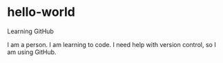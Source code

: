 # hello-world
Learning GitHub

I am a person. I am learning to code. I need help with version control, so I am using GitHub.
